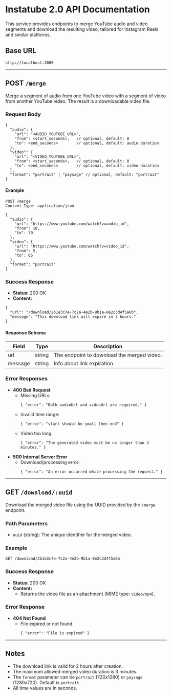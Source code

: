 # Instatube 2.0 API Documentation

This service provides endpoints to merge YouTube audio and video segments and download the resulting video, tailored for Instagram Reels and similar platforms.

## Base URL

```
http://localhost:3000
```

---

## POST `/merge`

Merge a segment of audio from one YouTube video with a segment of video from another YouTube video. The result is a downloadable video file.

### Request Body

```
{
  "audio": {
    "url": "<AUDIO_YOUTUBE_URL>",
    "from": <start_seconds>,   // optional, default: 0
    "to": <end_seconds>        // optional, default: audio duration
  },
  "video": {
    "url": "<VIDEO_YOUTUBE_URL>",
    "from": <start_seconds>,   // optional, default: 0
    "to": <end_seconds>        // optional, default: video duration
  },
  "format": "portrait" | "paysage" // optional, default: "portrait"
}
```

#### Example

```
POST /merge
Content-Type: application/json

{
  "audio": {
    "url": "https://www.youtube.com/watch?v=audio_id",
    "from": 10,
    "to": 70
  },
  "video": {
    "url": "https://www.youtube.com/watch?v=video_id",
    "from": 5,
    "to": 65
  },
  "format": "portrait"
}
```

### Success Response

- **Status:** 200 OK
- **Content:**

```
{
  "url": "/download/2b1e3c7e-7c2a-4e2b-9b1a-8e2c3d4f5a6b",
  "message": "This download link will expire in 2 hours."
}
```

#### Response Schema

| Field   | Type   | Description                                  |
| ------- | ------ | -------------------------------------------- |
| url     | string | The endpoint to download the merged video.   |
| message | string | Info about link expiration.                  |

### Error Responses

- **400 Bad Request**
  - Missing URLs:
    ```
    { "error": "Both audioUrl and videoUrl are required." }
    ```
  - Invalid time range:
    ```
    { "error": "start should be small then end" }
    ```
  - Video too long:
    ```
    { "error": "The generated video must be no longer than 3 minutes." }
    ```
- **500 Internal Server Error**
  - Download/processing error:
    ```
    { "error": "An error occurred while processing the request." }
    ```

---

## GET `/download/:uuid`

Download the merged video file using the UUID provided by the `/merge` endpoint.

### Path Parameters

- `uuid` (string): The unique identifier for the merged video.

### Example

```
GET /download/2b1e3c7e-7c2a-4e2b-9b1a-8e2c3d4f5a6b
```

### Success Response

- **Status:** 200 OK
- **Content:**
  - Returns the video file as an attachment (MIME type: `video/mp4`).

### Error Response

- **404 Not Found**
  - File expired or not found:
    ```
    { "error": "File is expired" }
    ```

---

## Notes
- The download link is valid for 2 hours after creation.
- The maximum allowed merged video duration is 3 minutes.
- The `format` parameter can be `portrait` (720x1280) or `paysage` (1280x720). Default is `portrait`.
- All time values are in seconds.
